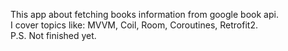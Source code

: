 This app about fetching books information from google book api. <br>
I cover topics like: MVVM, Coil, Room, Coroutines, Retrofit2. <br>
P.S. Not finished yet. 
